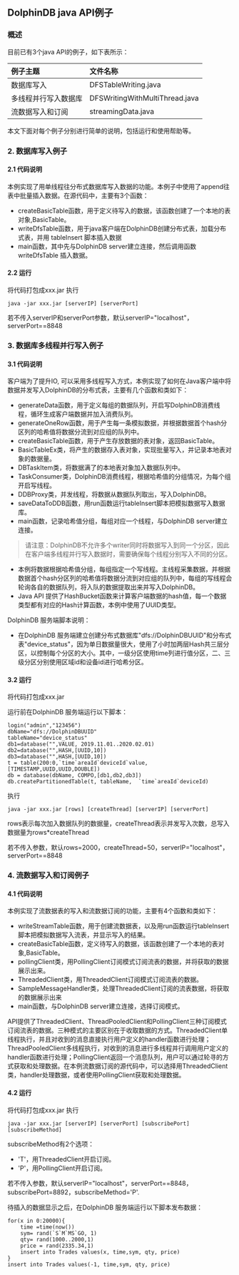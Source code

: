 ## DolphinDB java API例子

### 概述
目前已有3个java API的例子，如下表所示：

| 例子主题        | 文件名称          |
|:-------------- |:-------------|
|数据库写入|DFSTableWriting.java|
|多线程并行写入数据库|DFSWritingWithMultiThread.java|
|流数据写入和订阅|streamingData.java|

本文下面对每个例子分别进行简单的说明，包括运行和使用帮助等。
### 2. 数据库写入例子
#### 2.1 代码说明
本例实现了用单线程往分布式数据库写入数据的功能。本例子中使用了append往表中批量插入数据。在源代码中，主要有3个函数：
* createBasicTable函数，用于定义待写入的数据，该函数创建了一个本地的表对象,BasicTable。
* writeDfsTable函数，用于java客户端在DolphinDB创建分布式表，加载分布式表，并用 tableInsert 脚本插入数据
* main函数，其中先与DolphinDB server建立连接，然后调用函数 writeDfsTable 插入数据。
#### 2.2 运行
将代码打包成xxx.jar 执行 
```
java -jar xxx.jar [serverIP] [serverPort]
```
若不传入serverIP和serverPort参数，默认serverIP="localhost"，serverPort==8848
### 3. 数据库多线程并行写入例子
#### 3.1 代码说明
客户端为了提升IO, 可以采用多线程写入方式，本例实现了如何在Java客户端中将数据并发写入DolphinDB的分布式表，主要有几个函数和类如下：
* generateData函数，用于定义每组的数据队列，开启写DolphinDB消费线程，循环生成客户端数据并加入消费队列。
* generateOneRow函数，用于产生每一条模拟数据，并根据数据首个hash分区列的哈希值将数据分流到对应组的队列中。
* createBasicTable函数，用于产生存放数据的表对象，返回BasicTable。
* BasicTableEx类，将产生的数据存入表对象，实现批量写入，并记录本地表对象的数据量。
* DBTaskItem类，将数据满了的本地表对象加入数据队列中。
* TaskConsumer类，DolphinDB消费线程，根据哈希值的分组情况，为每个组开启写线程。
* DDBProxy类，并发线程，将数据从数据队列取出，写入DolphinDB。
* saveDataToDDB函数，用run函数运行tableInsert脚本把模拟数据写入数据库。
* main函数，记录哈希值分组，每组对应一个线程，与DolphinDB server建立连接。

>请注意：DolphinDB不允许多个writer同时将数据写入到同一个分区，因此在客户端多线程并行写入数据时，需要确保每个线程分别写入不同的分区。
* 本例将数据根据哈希值分组，每组指定一个写线程。主线程采集数据，并根据数据首个hash分区列的哈希值将数据分流到对应组的队列中，每组的写线程会轮询各自的数据队列，将入队的数据提取出来并写入DolphinDB。
* Java API 提供了HashBucket函数来计算客户端数据的hash值，每一个数据类型都有对应的Hash计算函数，本例中使用了UUID类型。

DolphinDB 服务端脚本说明：
* 在DolphinDB 服务端建立创建分布式数据库"dfs://DolphinDBUUID"和分布式表"device_status"，因为单日数据量很大，使用了小时加两层Hash共三层分区，以控制每个分区的大小。其中，一级分区使用time列进行值分区，二、三级分区分别使用区域id和设备id进行哈希分区。

#### 3.2 运行
将代码打包成xxx.jar

运行前在DolphinDB 服务端运行以下脚本：
```
login("admin","123456")
dbName="dfs://DolphinDBUUID"
tableName="device_status"
db1=database("",VALUE, 2019.11.01..2020.02.01)
db2=database("",HASH,[UUID,10])
db3=database("",HASH,[UUID,10])
t = table(200:0,`time`areaId`deviceId`value,[TIMESTAMP,UUID,UUID,DOUBLE])
db = database(dbName, COMPO,[db1,db2,db3])
db.createPartitionedTable(t, tableName,  `time`areaId`deviceId)
```
执行
```
java -jar xxx.jar [rows] [createThread] [serverIP] [serverPort]
```
rows表示每次加入数据队列的数据量，createThread表示并发写入次数，总写入数据量为rows*createThread

若不传入参数，默认rows=2000，createThread=50，serverIP="localhost"，serverPort==8848

### 4. 流数据写入和订阅例子
#### 4.1 代码说明
本例实现了流数据表的写入和流数据订阅的功能，主要有4个函数和类如下：
* writeStreamTable函数，用于创建流数据表，以及用run函数运行tableInsert脚本把模拟数据写入流表，并显示写入的结果。
* createBasicTable函数，定义待写入的数据，该函数创建了一个本地的表对象,BasicTable。
* pollingClient类，用PollingClient订阅模式订阅流表的数据，并将获取的数据展示出来。
* ThreadedClient类，用ThreadedClient订阅模式订阅流表的数据。
* SampleMessageHandler类，处理ThreadedClient订阅的流表数据，将获取的数据展示出来
* main函数，与DolphinDB server建立连接，选择订阅模式。

API提供了ThreadedClient、ThreadPooledClient和PollingClient三种订阅模式订阅流表的数据。三种模式的主要区别在于收取数据的方式。ThreadedClient单线程执行，并且对收到的消息直接执行用户定义的handler函数进行处理；ThreadPooledClient多线程执行，对收到的消息进行多线程并行调用用户定义的handler函数进行处理；PollingClient返回一个消息队列，用户可以通过轮寻的方式获取和处理数据。在本例流数据订阅的源代码中，可以选择用ThreadedClient类，handler处理数据，或者使用PollingClient获取和处理数据。

#### 4.2 运行
将代码打包成xxx.jar 执行 
```
java -jar xxx.jar [serverIP] [serverPort] [subscribePort] [subscribeMethod]
```
subscribeMethod有2个选项：
* 'T'，用ThreadedClient开启订阅。
* 'P'，用PollingClient开启订阅。

若不传入参数，默认serverIP="localhost"，serverPort==8848，subscribePort=8892，subscribeMethod='P'.

待插入的数据显示之后，在DolphinDB 服务端运行以下脚本发布数据：
```
for(x in 0:20000){
    time =time(now())
    sym= rand(`S`M`MS`GO, 1)
    qty= rand(1000..2000,1)
    price = rand(2335.34,1)
    insert into Trades values(x, time,sym, qty, price)
}
insert into Trades values(-1, time,sym, qty, price)
```